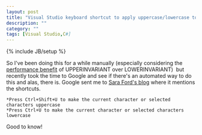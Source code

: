 ```yaml
---
layout: post
title: "Visual Studio keyboard shortcut to apply uppercase/lowercase to selection"
description: ""
category: ""
tags: [Visual Studio,C#]
---
```

{% include JB/setup %}

So I've been doing this for a while manually (especially considering the <a href="http://madskristensen.net/post/Tips-for-working-with-strings-in-C-20.aspx">performance benefit</a> of UPPERINVARIANT over LOWERINVARIANT)  but recently took the time to Google and see if there's an automated way to do this and alas, there is. Google sent me to <a href="http://blogs.msdn.com/saraford/archive/2007/08/28/did-you-know-there-s-a-keyboard-shortcut-default-to-upper-and-lower-case-a-word-in-the-editor.aspx">Sara Ford's blog</a> where it mentions the shortcuts.

	*Press Ctrl+Shift+U to make the current character or selected characters uppercase
	*Press Ctrl+U to make the current character or selected characters lowercase

Good to know!
